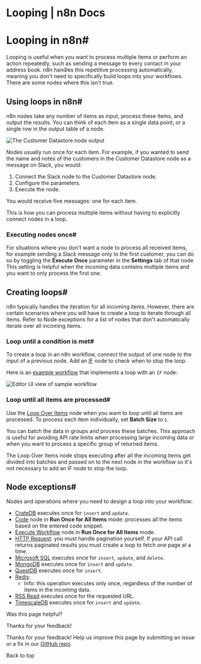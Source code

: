 # Looping | n8n Docs

[ ](https://github.com/n8n-io/n8n-docs/edit/main/docs/flow-logic/looping.md "Edit this page")

# Looping in n8n#

Looping is useful when you want to process multiple items or perform an action repeatedly, such as sending a message to every contact in your address book. n8n handles this repetitive processing automatically, meaning you don't need to specifically build loops into your workflows. There are some nodes where this isn't true.

## Using loops in n8n#

n8n nodes take any number of items as input, process these items, and output the results. You can think of each item as a single data point, or a single row in the output table of a node.

![The Customer Datastore node output](../../_images/flow-logic/looping/customer_datastore_node.png)

Nodes usually run once for each item. For example, if you wanted to send the name and notes of the customers in the Customer Datastore node as a message on Slack, you would:

  1. Connect the Slack node to the Customer Datastore node.
  2. Configure the parameters.
  3. Execute the node. 

You would receive five messages: one for each item.

This is how you can process multiple items without having to explicitly connect nodes in a loop.

### Executing nodes once#

For situations where you don't want a node to process all received items, for example sending a Slack message only to the first customer, you can do so by toggling the **Execute Once** parameter in the **Settings** tab of that node This setting is helpful when the incoming data contains multiple items and you want to only process the first one. 

## Creating loops#

n8n typically handles the iteration for all incoming items. However, there are certain scenarios where you will have to create a loop to iterate through all items. Refer to Node exceptions for a list of nodes that don't automatically iterate over all incoming items.

### Loop until a condition is met#

To create a loop in an n8n workflow, connect the output of one node to the input of a previous node. Add an [IF](../../integrations/builtin/core-nodes/n8n-nodes-base.if/) node to check when to stop the loop. 

Here is an [example workflow](https://n8n.io/workflows/1130) that implements a loop with an `IF` node:

![Editor UI view of sample workflow](../../_images/flow-logic/looping/example_workflow.png)

### Loop until all items are processed#

Use the [Loop Over Items](../../integrations/builtin/core-nodes/n8n-nodes-base.splitinbatches/) node when you want to loop until all items are processed. To process each item individually, set **Batch Size** to `1`.

You can batch the data in groups and process these batches. This approach is useful for avoiding API rate limits when processing large incoming data or when you want to process a specific group of returned items.

The Loop Over Items node stops executing after all the incoming items get divided into batches and passed on to the next node in the workflow so it's not necessary to add an IF node to stop the loop.

## Node exceptions#

Nodes and operations where you need to design a loop into your workflow:

  * [CrateDB](../../integrations/builtin/app-nodes/n8n-nodes-base.cratedb/) executes once for `insert` and `update`.
  * [Code](../../integrations/builtin/core-nodes/n8n-nodes-base.code/) node in **Run Once for All Items** mode: processes all the items based on the entered code snippet.
  * [Execute Workflow](../../integrations/builtin/core-nodes/n8n-nodes-base.executeworkflow/) node in **Run Once for All Items** mode.
  * [HTTP Request](../../integrations/builtin/core-nodes/n8n-nodes-base.httprequest/): you must handle pagination yourself. If your API call returns paginated results you must create a loop to fetch one page at a time.
  * [Microsoft SQL](../../integrations/builtin/app-nodes/n8n-nodes-base.microsoftsql/) executes once for `insert`, `update`, and `delete`.
  * [MongoDB](../../integrations/builtin/app-nodes/n8n-nodes-base.mongodb/) executes once for `insert` and `update`.
  * [QuestDB](../../integrations/builtin/app-nodes/n8n-nodes-base.questdb/) executes once for `insert`.
  * [Redis](../../integrations/builtin/app-nodes/n8n-nodes-base.redis/):
    * Info: this operation executes only once, regardless of the number of items in the incoming data.
  * [RSS Read](../../integrations/builtin/core-nodes/n8n-nodes-base.rssfeedread/) executes once for the requested URL.
  * [TimescaleDB](../../integrations/builtin/app-nodes/n8n-nodes-base.timescaledb/) executes once for `insert` and `update`.

Was this page helpful? 

Thanks for your feedback! 

Thanks for your feedback! Help us improve this page by submitting an issue or a fix in our [GitHub repo](https://github.com/n8n-io/n8n-docs). 

Back to top